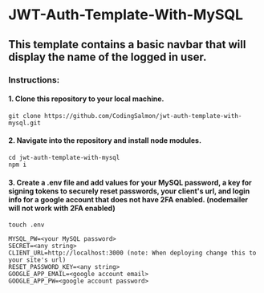 # JWT-Auth-Template-With-MySQL

##

## This template contains a basic navbar that will display the name of the logged in user.

### Instructions:

#### 1. Clone this repository to your local machine.

```
git clone https://github.com/CodingSalmon/jwt-auth-template-with-mysql.git
```

#### 2. Navigate into the repository and install node modules.

```
cd jwt-auth-template-with-mysql
npm i
```

#### 3. Create a .env file and add values for your MySQL password, a key for signing tokens to securely reset passwords, your client's url, and login info for a google account that does not have 2FA enabled. (nodemailer will not work with 2FA enabled)

```
touch .env
```

```
MYSQL_PW=<your MySQL password>
SECRET=<any string>
CLIENT_URL=http://localhost:3000 (note: When deploying change this to your site's url)
RESET_PASSWORD_KEY=<any string>
GOOGLE_APP_EMAIL=<google account email>
GOOGLE_APP_PW=<google account password>
```
